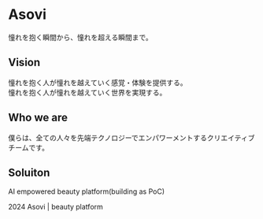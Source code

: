 # Asovi
憧れを抱く瞬間から、憧れを超える瞬間まで。

## Vision
憧れを抱く人が憧れを越えていく感覚・体験を提供する。
<br>憧れを抱く人が憧れを越えていく世界を実現する。

## Who we are
僕らは、全ての人々を先端テクノロジーでエンパワーメントするクリエイティブチームです。

## Soluiton
AI empowered beauty platform(building as PoC)

2024 Asovi | beauty platform

